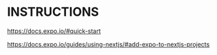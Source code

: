# INSTRUCTIONS

<https://docs.expo.io/#quick-start>

<https://docs.expo.io/guides/using-nextjs/#add-expo-to-nextjs-projects>
